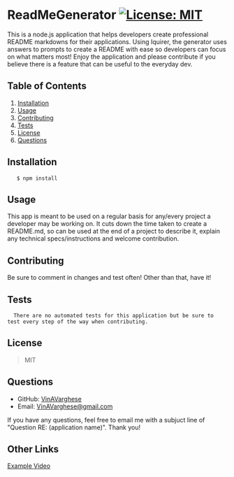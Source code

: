 # ReadMeGenerator [![License: MIT](https://img.shields.io/badge/License-MIT-yellow.svg)](https://opensource.org/licenses/MIT)
  This is a node.js application that helps developers create professional README markdowns for their applications. Using Iquirer, the generator uses answers to prompts to create a README with ease so developers can focus on what matters most! Enjoy the application and please contribute if you believe there is a feature that can be useful to the everyday dev. 
  ## Table of Contents
  1. [Installation](#Installation)
  2. [Usage](#Usage)
  3. [Contributing](#Contributing)
  4. [Tests](#Tests)
  5. [License](#License)
  6. [Questions](#Questions)
  ## Installation
       $ npm install 
  ## Usage
  This app is meant to be used on a regular basis for any/every project a developer may be working on. It cuts down the time taken to create a README.md, so can be used at the end of a project to describe it, explain any technical specs/instructions and welcome contribution. 
  ## Contributing
  Be sure to comment in changes and test often! Other than that, have it! 
  ## Tests
      There are no automated tests for this application but be sure to test every step of the way when contributing.
  ## License
  >MIT
  ## Questions

  * GitHub: [VinAVarghese](https://github.com/VinAVarghese)
  * Email: [VinAVarghese@gmail.com](mailto:VinAVarghese@gmail.com)
  
  If you have any questions, feel free to email me with a subjuct line of "Question RE: (application name)". Thank you!
  ## Other Links
  [Example Video]() 
